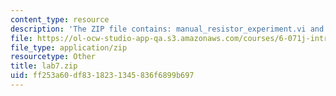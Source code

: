 ```yaml
---
content_type: resource
description: 'The ZIP file contains: manual_resistor_experiment.vi and resistor_experiment.vi.'
file: https://ol-ocw-studio-app-qa.s3.amazonaws.com/courses/6-071j-introduction-to-electronics-signals-and-measurement-spring-2006/ff253a60df8318231345836f6899b697_lab7.zip
file_type: application/zip
resourcetype: Other
title: lab7.zip
uid: ff253a60-df83-1823-1345-836f6899b697
---
```

